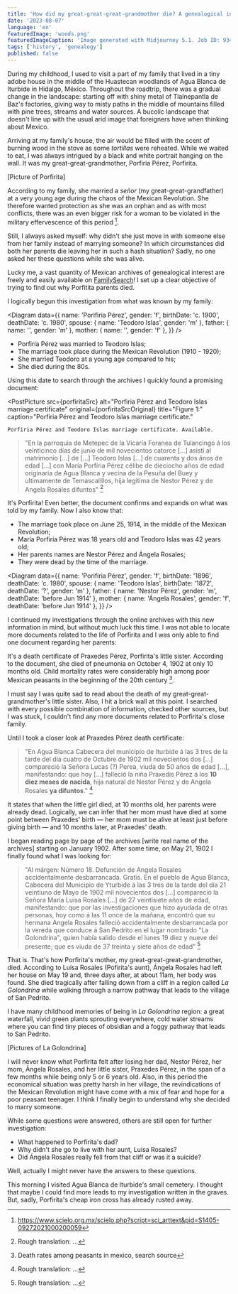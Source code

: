 ```yaml
---
title: 'How did my great-great-great-grandmother die? A genealogical investigation'
date: '2023-08-07'
language: 'en'
featuredImage: 'woods.png'
featuredImageCaption: 'Image generated with Midjourney 5.1. Job ID: 934d284c-7bb8-445a-b96a-87ad265f03b9.'
tags: ['history', 'genealogy']
published: false
---
```


<script lang="ts">
  import PostPicture from '$lib/components/post-picture.svelte';
  import Diagram from './diagram.svelte';

  import porfiritaSrc from './teodoro-yslas-y-maria-porfiria-perez-boda2.jpg?w=868;768;414&format=avif;webp;jpg&as=picture';
  import porfiritaSrcOriginal from './teodoro-yslas-y-maria-porfiria-perez-boda2.jpg';
  import praxedesSrc from './praxedis-perez-muerte2.jpg?w=868;768;414&format=avif;webp;jpg&as=picture';
  import praxedesSrcOriginal from './praxedis-perez-muerte2.jpg';
  import angelaSrc from './angela-rosales-muerte2.jpg?w=868;768;414&format=avif;webp;jpg&as=picture';
  import angelaSrcOriginal from './angela-rosales-muerte2.jpg';
</script>

During my childhood, I used to visit a part of my family that lived in a tiny adobe house in the middle of the Huastecan woodlands of Agua Blanca de Iturbide in Hidalgo, México. Throughout the roadtrip, there was a gradual change in the landscape: starting off with shiny metal of Tlalnepantla de Baz's factories, giving way to misty paths in the middle of mountains filled with pine trees, streams and water sources. A bucolic landscape that doesn't line up with the usual arid image that foreigners have when thinking about Mexico.

Arriving at my family's house, the air would be filled with the scent of burning wood in the stove as some _tortillas_ were reheated. While we waited to eat, I was always intrigued by a black and white portrait hanging on the wall. It was my great-great-grandmother, Porfiria Pérez, Porfirita.

[Picture of Porfirita]

According to my family, she married a _señor_ (my great-great-grandfather) at a very young age during the chaos of the Mexican Revolution. She therefore wanted protection as she was an orphan and as with most conflicts, there was an even bigger risk for a woman to be violated in the military effervescence of this period [^1].

Still, I always asked myself: why didn't she just move in with someone else from her family instead of marrying someone? In which circumstances did both her parents die leaving her in such a hash situation? Sadly, no one asked her these questions while she was alive.

Lucky me, a vast quantity of Mexican archives of genealogical interest are freely and easily available on [FamilySearch](https://www.familysearch.org/)! I set up a clear objective of trying to find out why Porfitita parents died.

I logically begun this investigation from what was known by my family:

<Diagram data={{
  name: 'Porifiria Pérez',
  gender: 'f',
  birthDate: 'c. 1900',
  deathDate: 'c. 1980',
  spouse: { name: 'Teodoro Islas', gender: 'm' },
  father: { name: '', gender: 'm' },
  mother: { name: '', gender: 'f' },
}} />

- Porfiria Pérez was married to Teodoro Islas;
- The marriage took place during the Mexican Revolution (1910 - 1920);
- She married Teodoro at a young age compared to his;
- She died during the 80s.

Using this date to search through the archives I quickly found a promising document:

<PostPicture
src={porfiritaSrc}
alt="Porfiria Pérez and Teodoro Islas marriage certificate"
original={porfiritaSrcOriginal}
title="Figure 1:"
caption="Porfiria Pérez and Teodoro Islas marriage certificate."

>

    Porfiria Pérez and Teodoro Islas marriage certificate. Available.

</PostPicture>

> "En la parroquia de Metepec de la Vicaría Foranea de Tulancingo á los veinticinco días de junio de mil novecientos catorce [...] asistí al matrimonio [...] de [...] Teodoro Islas [...] de cuarenta y dos ãnos de edad [...] con María Porfíria Pérez célibe de dieciocho años de edad originaria de Agua Blanca y vecina de la Pesuña del Buey y ultimamente de Temascalillos, hija legítima de Nestor Pérez y de Angela Rosales difuntos" [^2]

It's Porfirita! Even better, the document confirms and expands on what was told by my family. Now I also know that:

- The marriage took place on June 25, 1914, in the middle of the Mexican Revolution;
- María Porfiria Pérez was 18 years old and Teodoro Islas was 42 years old;
- Her parents names are Nestor Pérez and Ángela Rosales;
- They were dead by the time of the marriage.

<Diagram data={{
  name: 'Porifiria Pérez',
  gender: 'f',
  birthDate: '1896',
  deathDate: 'c. 1980',
  spouse: { name: 'Teodoro Islas', birthDate: '1872', deathDate: '?', gender: 'm' },
  father: { name: 'Nestor Pérez', gender: 'm', deathDate: 'before Jun 1914' },
  mother: { name: 'Ángela Rosales', gender: 'f', deathDate: 'before Jun 1914' },
}} />

I continued my investigations through the online archives with this new information in mind, but without much luck this time. I was not able to locate more documents related to the life of Porfirita and I was only able to find one document regarding her parents:

<PostPicture
  src={praxedesSrc}
  alt="Praxedis Pérez death certificate"
  original={praxedesSrcOriginal}
  title="Figure 2:"
  caption="Praxedes Pérez death certificate."
 />

It's a death certificate of Praxedes Pérez, Porfirita's little sister. According to the document, she died of pneumonia on October 4, 1902 at only 10 months old. Child mortality rates were considerably high among poor Mexican peasants in the beginning of the 20th century [^3].

I must say I was quite sad to read about the death of my great-great-grandmother's little sister. Also, I hit a brick wall at this point. I searched with every possible combination of information, checked other sources, but I was stuck, I couldn't find any more documents related to Porfirita's close family.

Until I took a closer look at Praxedes Pérez death certificate:

> "En Agua Blanca Cabecera del municipio de Iturbide á las 3 tres de la tarde del dia cuatro de Octubre de 1902 mil novecientos dos [...] compareció la Señora Lucas (?) Perea, viuda de 50 años de edad [...], manifestando: que hoy [...] falleció la niña Praxedis Pérez á los **10 diez meses de nacida**, hija natural de Nestor Pérez y de Angela Rosales **ya difuntos**." [^4]

It states that when the little girl died, at 10 months old, her parents were already dead. Logically, we can infer that her mom must have died at some point between Praxedes' birth — her mom must be alive at least just before giving birth — and 10 months later, at Praxedes' death.

I began reading page by page of the archives [write real name of the archives] starting on January 1902. After some time, on May 21, 1902 I finally found what I was looking for:

<PostPicture
  src={angelaSrc}
  alt="Ángela Rosales death certificate"
  original={angelaSrcOriginal}
  title="Figure 3:"
  caption="Ángela Rosales death certificate."
/>

> "Al márgen: Número 18. Defunción de Angela Rosales accidentalmente desbarrancada. Gratis. En el pueblo de Agua Blanca, Cabecera del Municipio de Yturbide á las 3 tres de la tarde del día 21 veintiuno de Mayo de 1902 mil novecientos dos [...] compareció la Señora María Luisa Rosales [...] de 27 veintisiete años de edad, manifestando: que por las investigaciones que hizo ayudada de otras personas, hoy como á las 11 once de la mañana, encontró que su hermana Angela Rosales falleció accidentalmente desbarrancada por la vereda que conduce á San Pedrito en el lugar nombrado "La Golondrina", quien había salido desde el lunes 19 diez y nueve del presente; que es viuda de 37 treinta y siete años de edad" [^5]

That is. That's how Porfirita's mother, my great-great-great-grandmother, died. According to Luisa Rosales (Pofirita's aunt), Ángela Rosales had left her house on May 19 and, three days after, at about 11am, her body was found. She died tragically after falling down from a cliff in a region called _La Golondrina_ while walking through a narrow pathway that leads to the village of San Pedrito.

I have many childhood memories of being in _La Golondrina_ region: a great waterfall, vivid green plants sprouting everywhere, cold water streams where you can find tiny pieces of obsidian and a foggy pathway that leads to San Pedrito.

[Pictures of La Golondrina]

I will never know what Porfirita felt after losing her dad, Nestor Pérez, her mom, Ángela Rosales, and her little sister, Praxedes Pérez, in the span of a few months while being only 5 or 6 years old. Also, in this period the economical situation was pretty harsh in her village, the revindications of the Mexican Revolution might have come with a mix of fear and hope for a poor peasant teenager. I think I finally begin to understand why she decided to marry someone.

While some questions were answered, others are still open for further investigation:

- What happened to Porfirita's dad?
- Why didn't she go to live with her aunt, Luisa Rosales?
- Did Ángela Rosales really fell from that cliff or was it a suicide?

Well, actually I might never have the answers to these questions.

This morning I visited Agua Blanca de Iturbide's small cemetery. I thought that maybe I could find more leads to my investigation written in the graves. But, sadly, Porfirita's cheap iron cross has already rusted away.

[^1]: https://www.scielo.org.mx/scielo.php?script=sci_arttext&pid=S1405-09272021000200059
[^2]: Rough translation: …
[^3]: Death rates among peasants in mexico, search source
[^4]: Rough translation: …
[^5]: Rough translation: …
[^6]: Rough translation: …
